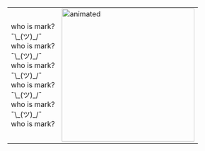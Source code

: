 <table border="0">
  <tr>
    <td>
      <p>
        who is mark? <br>
        ¯\_(ツ)_/¯  <br>
        who is mark? <br>
        ¯\_(ツ)_/¯  <br>
        who is mark? <br>
        ¯\_(ツ)_/¯  <br>
        who is mark? <br>
        ¯\_(ツ)_/¯  <br>
        who is mark? <br>
        ¯\_(ツ)_/¯  <br>
        who is mark?
      </p>
    </td>
    <td>
      <img src="ball_glitch.gif" alt="animated" width="300"/>
    </td>
  </tr>
</table>
